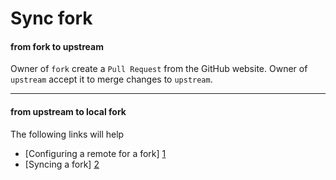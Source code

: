 
Sync fork
===========

#### from fork to upstream ####

Owner of `fork` create a `Pull Request` from the GitHub website.
Owner of `upstream` accept it to merge changes to `upstream`.

-------

#### from upstream to local fork ###

The following links will help

*   [Configuring a remote for a fork] [1]
*   [Syncing a fork] [2]

[1]: https://help.github.com/articles/configuring-a-remote-for-a-fork
[2]: https://help.github.com/articles/syncing-a-fork


